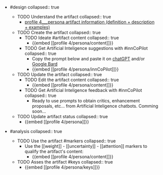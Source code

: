 
- #design
   collapsed:: true
  - TODO Understand the artifact
    collapsed:: true
    - [profile 4___persona artifact information (definition + description + examples)](https://go.innbok.com/#/page/innBoK%2Fprofile-%28id%29%2Fpersona%2Finfo)
  - TODO Create the artifact
     collapsed:: true
    - TODO Ideate #artifact content
      collapsed:: true
      - {{embed [[profile 4/persona/content]]}}
    - TODO Get Artificial Inteligence suggestions with #innCoPilot
      collapsed:: true
      - Copy the prompt below and paste it on [chatGPT](https://chat.openai.com) and/or [Google Bard](https://bard.google.com/chat)
      - {{embed [[profile 4/persona/innCoPilot]]}}
  - TODO Update the artifact
    collapsed:: true
    - TODO Edit the artifact content
     collapsed:: true
      - {{embed [[profile 4/persona/content]]}}
    - TODO Get Artificial Inteligence feedback with #innCoPilot
      collapsed:: true
      - Ready to use prompts to obtain critics, enhancement proposals, etc... from Artificial Inteligence chatbots. Comming soon...
  - TODO Update artifact status
    collapsed:: true
    - {{embed [[profile 4/persona]]}}


- #analysis
  collapsed:: true
  - TODO Use the artifact #markers
    collapsed:: true
    - Use the [[weight]] - [[uncertainty]] - [[attention]] markers to qualify the artifact's content:
      - {{embed [[profile 4/persona/content]]}}
  - TODO Asses the artifact #keys
    collapsed:: true
    - {{embed [[profile 4/persona/keys]]}}



